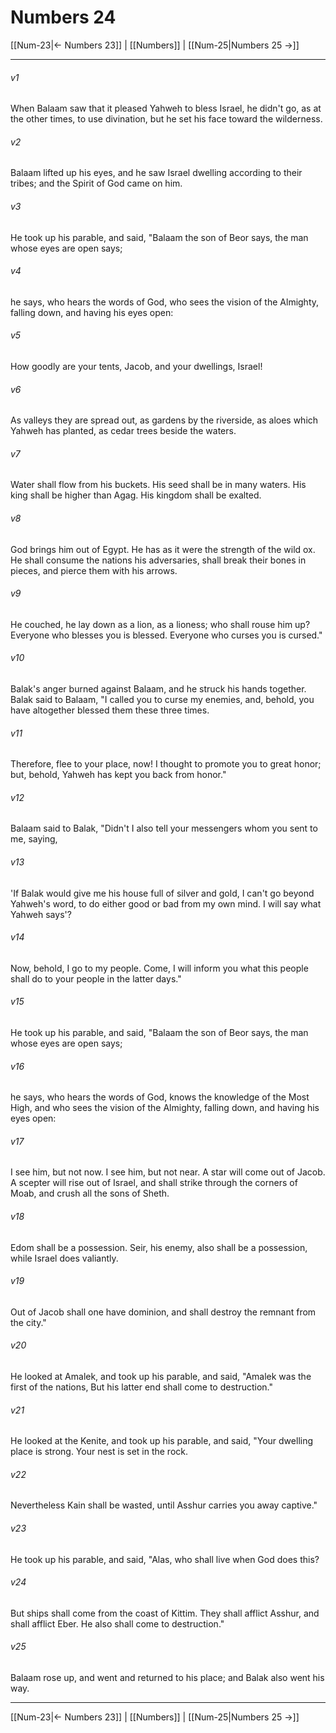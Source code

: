 # Numbers 24

[[Num-23|← Numbers 23]] | [[Numbers]] | [[Num-25|Numbers 25 →]]
***



###### v1 
When Balaam saw that it pleased Yahweh to bless Israel, he didn't go, as at the other times, to use divination, but he set his face toward the wilderness. 

###### v2 
Balaam lifted up his eyes, and he saw Israel dwelling according to their tribes; and the Spirit of God came on him. 

###### v3 
He took up his parable, and said, "Balaam the son of Beor says, the man whose eyes are open says; 

###### v4 
he says, who hears the words of God, who sees the vision of the Almighty, falling down, and having his eyes open: 

###### v5 
How goodly are your tents, Jacob, and your dwellings, Israel! 

###### v6 
As valleys they are spread out, as gardens by the riverside, as aloes which Yahweh has planted, as cedar trees beside the waters. 

###### v7 
Water shall flow from his buckets. His seed shall be in many waters. His king shall be higher than Agag. His kingdom shall be exalted. 

###### v8 
God brings him out of Egypt. He has as it were the strength of the wild ox. He shall consume the nations his adversaries, shall break their bones in pieces, and pierce them with his arrows. 

###### v9 
He couched, he lay down as a lion, as a lioness; who shall rouse him up? Everyone who blesses you is blessed. Everyone who curses you is cursed." 

###### v10 
Balak's anger burned against Balaam, and he struck his hands together. Balak said to Balaam, "I called you to curse my enemies, and, behold, you have altogether blessed them these three times. 

###### v11 
Therefore, flee to your place, now! I thought to promote you to great honor; but, behold, Yahweh has kept you back from honor." 

###### v12 
Balaam said to Balak, "Didn't I also tell your messengers whom you sent to me, saying, 

###### v13 
'If Balak would give me his house full of silver and gold, I can't go beyond Yahweh's word, to do either good or bad from my own mind. I will say what Yahweh says'? 

###### v14 
Now, behold, I go to my people. Come, I will inform you what this people shall do to your people in the latter days." 

###### v15 
He took up his parable, and said, "Balaam the son of Beor says, the man whose eyes are open says; 

###### v16 
he says, who hears the words of God, knows the knowledge of the Most High, and who sees the vision of the Almighty, falling down, and having his eyes open: 

###### v17 
I see him, but not now. I see him, but not near. A star will come out of Jacob. A scepter will rise out of Israel, and shall strike through the corners of Moab, and crush all the sons of Sheth. 

###### v18 
Edom shall be a possession. Seir, his enemy, also shall be a possession, while Israel does valiantly. 

###### v19 
Out of Jacob shall one have dominion, and shall destroy the remnant from the city." 

###### v20 
He looked at Amalek, and took up his parable, and said, "Amalek was the first of the nations, But his latter end shall come to destruction." 

###### v21 
He looked at the Kenite, and took up his parable, and said, "Your dwelling place is strong. Your nest is set in the rock. 

###### v22 
Nevertheless Kain shall be wasted, until Asshur carries you away captive." 

###### v23 
He took up his parable, and said, "Alas, who shall live when God does this? 

###### v24 
But ships shall come from the coast of Kittim. They shall afflict Asshur, and shall afflict Eber. He also shall come to destruction." 

###### v25 
Balaam rose up, and went and returned to his place; and Balak also went his way.

***
[[Num-23|← Numbers 23]] | [[Numbers]] | [[Num-25|Numbers 25 →]]
